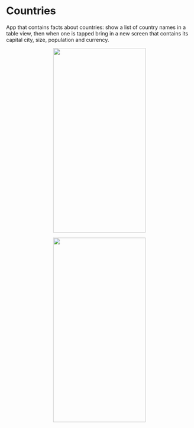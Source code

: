 # Countries
App that contains facts about countries: show a list of country names in a table view, then when one is tapped bring in a new screen that contains its capital city, size, population and currency.
<p align="center">
  <img width="250" height="500" src="https://user-images.githubusercontent.com/27751735/58202655-cae47880-7ce0-11e9-8b27-5d250b5989a4.png">
</p>
<p align="center">
  <img width="250" height="500" src="https://user-images.githubusercontent.com/27751735/58203696-6c6cc980-7ce3-11e9-8775-139758274363.png">
</p>

